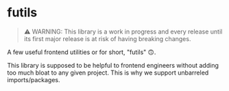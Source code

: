 # futils

> ⚠️ WARNING: This library is a work in progress and every release until its first major release is at risk of having breaking changes.

A few useful frontend utilities or for short, "futils" 🙃.


This library is supposed to be helpful to frontend engineers without adding too much bloat to any given project. This is why we support unbarreled imports/packages.

